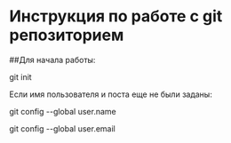 # Инструкция по работе с git репозиторием

##Для начала работы:

git init

Если имя пользователя и поста еще не были заданы:

git config --global user.name

git config --global user.email

